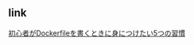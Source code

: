 

 ## link

[初心者がDockerfileを書くときに身につけたい5つの習慣](https://qiita.com/shota0616/items/8adad18c983f4e8301c0)